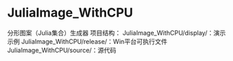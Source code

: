 # JuliaImage_WithCPU
分形图案（Julia集合）生成器
项目结构：
JuliaImage_WithCPU/display/：演示示例
JuliaImage_WithCPU/release/：Win平台可执行文件
JuliaImage_WithCPU/source/：源代码
